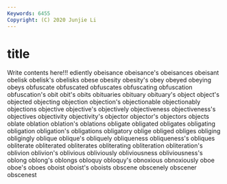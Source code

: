 ```yaml
---
Keywords: 6455
Copyright: (C) 2020 Junjie Li
---
```


# title

Write contents here!!!
ediently 
obeisance 
obeisance's 
obeisances 
obeisant 
obelisk 
obelisk's 
obelisks 
obese 
obesity
obesity's 
obey 
obeyed 
obeying 
obeys 
obfuscate 
obfuscated 
obfuscates 
obfuscating 
obfuscation
obfuscation's 
obit 
obit's 
obits 
obituaries 
obituary 
obituary's 
object 
object's 
objected
objecting 
objection 
objection's 
objectionable 
objectionably 
objections 
objective 
objective's 
objectively 
objectiveness
objectiveness's 
objectives 
objectivity 
objectivity's 
objector 
objector's 
objectors 
objects 
oblate 
oblation
oblation's 
oblations 
obligate 
obligated 
obligates 
obligating 
obligation 
obligation's 
obligations 
obligatory
oblige 
obliged 
obliges 
obliging 
obligingly 
oblique 
oblique's 
obliquely 
obliqueness 
obliqueness's
obliques 
obliterate 
obliterated 
obliterates 
obliterating 
obliteration 
obliteration's 
oblivion 
oblivion's 
oblivious
obliviously 
obliviousness 
obliviousness's 
oblong 
oblong's 
oblongs 
obloquy 
obloquy's 
obnoxious 
obnoxiously
oboe 
oboe's 
oboes 
oboist 
oboist's 
oboists 
obscene 
obscenely 
obscener 
obscenest
